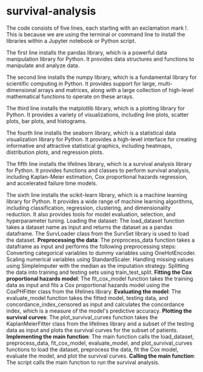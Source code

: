 # survival-analysis
The code consists of five lines, each starting with an exclamation mark !. This is because we are using the terminal or command line to install the libraries within a Jupyter notebook or Python script.

The first line installs the pandas library, which is a powerful data manipulation library for Python. It provides data structures and functions to manipulate and analyze data.

The second line installs the numpy library, which is a fundamental library for scientific computing in Python. It provides support for large, multi-dimensional arrays and matrices, along with a large collection of high-level mathematical functions to operate on these arrays.

The third line installs the matplotlib library, which is a plotting library for Python. It provides a variety of visualizations, including line plots, scatter plots, bar plots, and histograms.

The fourth line installs the seaborn library, which is a statistical data visualization library for Python. It provides a high-level interface for creating informative and attractive statistical graphics, including heatmaps, distribution plots, and regression plots.

The fifth line installs the lifelines library, which is a survival analysis library for Python. It provides functions and classes to perform survival analysis, including Kaplan-Meier estimation, Cox proportional hazards regression, and accelerated failure time models.

The sixth line installs the scikit-learn library, which is a machine learning library for Python. It provides a wide range of machine learning algorithms, including classification, regression, clustering, and dimensionality reduction. It also provides tools for model evaluation, selection, and hyperparameter tuning.
Loading the dataset: The load_dataset function takes a dataset name as input and returns the dataset as a pandas dataframe. The SurvLoader class from the SurvSet library is used to load the dataset.
**Preprocessing the data**: The preprocess_data function takes a dataframe as input and performs the following preprocessing steps:
Converting categorical variables to dummy variables using OneHotEncoder.
Scaling numerical variables using StandardScaler.
Handling missing values using SimpleImputer with the median as the imputation strategy.
Splitting the data into training and testing sets using train_test_split.
**Fitting the Cox proportional hazards model**: The fit_cox_model function takes the training data as input and fits a Cox proportional hazards model using the CoxPHFitter class from the lifelines library.
**Evaluating the model**: The evaluate_model function takes the fitted model, testing data, and concordance_index_censored as input and calculates the concordance index, which is a measure of the model's predictive accuracy.
**Plotting the survival curves**: The plot_survival_curves function takes the KaplanMeierFitter class from the lifelines library and a subset of the testing data as input and plots the survival curves for the subset of patients.
**Implementing the main function**: The main function calls the load_dataset, preprocess_data, fit_cox_model, evaluate_model, and plot_survival_curves functions to load the dataset, preprocess the data, fit the Cox model, evaluate the model, and plot the survival curves.
**Calling the main function**: The script calls the main function to run the survival analysis.
